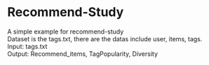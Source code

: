 # Recommend-Study
A simple example for recommend-study  
Dataset is the tags.txt, there are the datas include user, items, tags.  
Input: tags.txt  
Output: Recommend_items, TagPopularity, Diversity  
